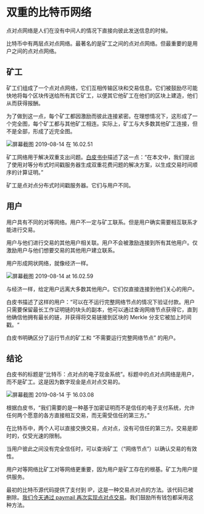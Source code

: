 # 双重的比特币网络

点对点网络是人们在没有中间人的情况下直接向彼此发送信息的时候。

比特币中有两层点对点网络。最著名的是矿工之间的点对点网络。但最重要的是用户之间的点对点网络。

## 矿工

矿工们组成了一个点对点网络，它们互相传输区块和交易信息。它们被鼓励尽可能快地将每个区块传送给所有其它矿工，以便其它他矿工在他们的区块上建造，他们从而获得报酬。

为了做到这一点，每个矿工都因激励而彼此连接紧密。在理想情况下，这形成了一个完全图，每个矿工都与其他矿工相连。实际上，矿工与大多数其他矿工连接，但不是全部，形成了近完全图。

![屏幕截图 2019-08-14 在 16.02.51](https://i2.wp.com/blog.moneybutton.com/wp-content/uploads/2019/08/Screen-Shot-2019-08-14-at-16.02.51.png?resize=1000%252C631&ssl=1)

矿工网络用于解决双重支出问题。[白皮书中](https://bitcoinsv.io/bitcoin.pdf)描述了这一点：“在本文中，我们提出了使用对等分布式时间戳服务器生成双重花费问题的解决方案，以生成交易时间顺序的计算证明。”

矿工是点对点分布式时间戳服务器。它们与用户不同。

## 用户

用户具有不同的对等网络。用户不一定与矿工联系。但是用户确实需要相互联系才能进行交易。

用户与他们进行交易的其他用户相关联。用户不会被激励连接到所有其他用户。仅激励用户与他们想要交易的其他用户建立联系。

用户形成网状网络，就像经济一样。

![屏幕截图 2019-08-14 at 16.02.59](https://i2.wp.com/blog.moneybutton.com/wp-content/uploads/2019/08/Screen-Shot-2019-08-14-at-16.02.59.png?resize=1000%252C561&ssl=1)

与经济一样，给定用户远离大多数其他用户。它们仅直接连接到他们关心的用户。

白皮书描述了这样的用户：“可以在不运行完整网络节点的情况下验证付款。用户只需要保留最长工作证明链的块头的副本，他可以通过查询网络节点获得它，直到他确信他拥有最长的链，并获得将交易链接到区块的 Merkle 分支它被加上时间戳。“

白皮书明确区分了运行节点的矿工和 “不需要运行完整网络节点” 的用户。

## 结论

白皮书的标题是“比特币：点对点的电子现金系统”。标题中的点对点网络是用户，而不是矿工。这是因为数字现金是点对点交易的。

![屏幕截图 2019-08-14 于 16.03.08](https://i2.wp.com/blog.moneybutton.com/wp-content/uploads/2019/08/Screen-Shot-2019-08-14-at-16.03.08.png?resize=1000%252C561&ssl=1)

根据白皮书，“我们需要的是一种基于加密证明而不是信任的电子支付系统，允许任何两个愿意的各方直接相互交易，而无需受信任的第三方。”

在比特币中，两个人可以直接交换交易，点对点，没有可信任的第三方。交易是即时的，仅受光速的限制。

当用户彼此之间没有完全信任时，可以查询矿工（“网络节点”）以确认交易的有效性。

用户对等网络比矿工对等网络更重要，因为用户是矿工存在的根基。矿工为用户提供服务。

最初的比特币源代码提供了支付到 IP，这是一种交易点对点的方法。该代码已被删除。[我们今天通过 paymail 再次实现点对点交易](https://blog.moneybutton.com/2019/07/29/towards-scalable-wallet-infrastructure/)。我们鼓励所有钱包都采用这种方法。

